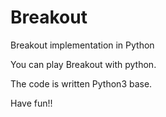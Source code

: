 # Breakout

Breakout implementation in Python

You can play Breakout with python.

The code is written Python3 base.

Have fun!!
